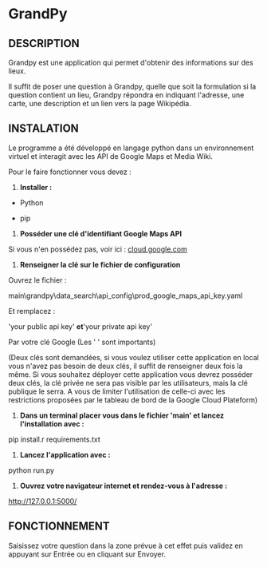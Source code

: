 # GrandPy

## DESCRIPTION

Grandpy est une application qui permet d&#39;obtenir des informations sur des lieux.

Il suffit de poser une question à Grandpy, quelle que soit la formulation si la question contient un lieu, Grandpy répondra en indiquant l&#39;adresse, une carte, une description et un lien vers la page Wikipédia.

## INSTALATION

Le programme a été développé en langage python dans un environnement virtuel et interagit avec les API de Google Maps et Media Wiki.

Pour le faire fonctionner vous devez :

1. **Installer :**

- Python

- pip

1. **Posséder une clé d&#39;identifiant Google Maps API**

Si vous n&#39;en possédez pas, voir ici : [cloud.google.com](https://cloud.google.com/)

1. **Renseigner la clé sur le fichier de configuration**

Ouvrez le fichier :

main\grandpy\data\_search\api\_config\prod\_google\_maps\_api\_key.yaml

Et remplacez :

&#39;your public api key&#39; **et**&#39;your private api key&#39;

Par votre clé Google (Les &#39; &#39; sont importants)

(Deux clés sont demandées, si vous voulez utiliser cette application en local vous n&#39;avez pas besoin de deux clés, il suffit de renseigner deux fois la même. Si vous souhaitez déployer cette application vous devrez posséder deux clés, la clé privée ne sera pas visible par les utilisateurs, mais la clé publique le serra. A vous de limiter l&#39;utilisation de celle-ci avec les restrictions proposées par le tableau de bord de la Google Cloud Plateform)

1. **Dans un terminal placer vous dans le fichier &#39;main&#39; et lancez l&#39;installation avec :**

pip install.r requirements.txt

1. **Lancez l&#39;application avec :**

python run.py

1. **Ouvrez votre navigateur internet et rendez-vous à l&#39;adresse :**

http://127.0.0.1:5000/

## FONCTIONNEMENT

Saisissez votre question dans la zone prévue à cet effet puis validez en appuyant sur Entrée ou en cliquant sur Envoyer.
